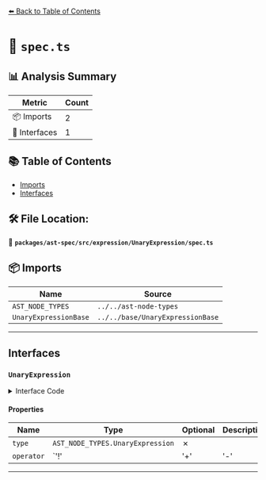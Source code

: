 [⬅️ Back to Table of Contents](../../../../../index.md)

# 📄 `spec.ts`

## 📊 Analysis Summary

| Metric | Count |
|--------|-------|
| 📦 Imports | 2 |
| 📐 Interfaces | 1 |

## 📚 Table of Contents

- [Imports](#imports)
- [Interfaces](#interfaces)

## 🛠️ File Location:
📂 **`packages/ast-spec/src/expression/UnaryExpression/spec.ts`**

## 📦 Imports

| Name | Source |
|------|--------|
| `AST_NODE_TYPES` | `../../ast-node-types` |
| `UnaryExpressionBase` | `../../base/UnaryExpressionBase` |


---

## Interfaces

### `UnaryExpression`

<details><summary>Interface Code</summary>

```ts
export interface UnaryExpression extends UnaryExpressionBase {
  type: AST_NODE_TYPES.UnaryExpression;
  operator: '!' | '+' | '-' | 'delete' | 'typeof' | 'void' | '~';
}
```
</details>

#### Properties

| Name | Type | Optional | Description |
|------|------|----------|-------------|
| `type` | `AST_NODE_TYPES.UnaryExpression` | ✗ |  |
| `operator` | `'!' | '+' | '-' | 'delete' | 'typeof' | 'void' | '~'` | ✗ |  |


---
